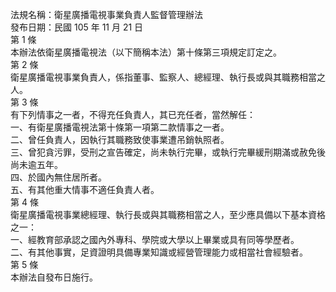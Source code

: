 法規名稱：衛星廣播電視事業負責人監督管理辦法  
發布日期：民國 105 年 11 月 21 日  
第 1 條  
本辦法依衛星廣播電視法（以下簡稱本法）第十條第三項規定訂定之。  
第 2 條  
衛星廣播電視事業負責人，係指董事、監察人、總經理、執行長或與其職務相當之人。  
第 3 條  
有下列情事之一者，不得充任負責人，其已充任者，當然解任：  
一、有衛星廣播電視法第十條第一項第二款情事之一者。  
二、曾任負責人，因執行其職務致使事業遭吊銷執照者。  
三、曾犯貪污罪，受刑之宣告確定，尚未執行完畢，或執行完畢緩刑期滿或赦免後尚未逾五年。  
四、於國內無住居所者。  
五、有其他重大情事不適任負責人者。  
第 4 條  
衛星廣播電視事業總經理、執行長或與其職務相當之人，至少應具備以下基本資格之一：  
一、經教育部承認之國內外專科、學院或大學以上畢業或具有同等學歷者。  
二、有其他事實，足資證明具備專業知識或經營管理能力或相當社會經驗者。  
第 5 條  
本辦法自發布日施行。  


